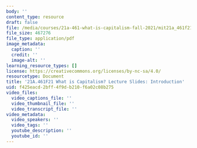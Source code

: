 ```yaml
---
body: ''
content_type: resource
draft: false
file: /media/courses/21a-461-what-is-capitalism-fall-2021/mit21a_461f21_sess1.pdf
file_size: 467276
file_type: application/pdf
image_metadata:
  caption: ''
  credit: ''
  image-alt: ''
learning_resource_types: []
license: https://creativecommons.org/licenses/by-nc-sa/4.0/
resourcetype: Document
title: '21A.461F21 What is Capitalism? Lecture Slides: Introduction'
uid: f425eacd-2bff-4f9d-b210-f6a02c08b275
video_files:
  video_captions_file: ''
  video_thumbnail_file: ''
  video_transcript_file: ''
video_metadata:
  video_speakers: ''
  video_tags: ''
  youtube_description: ''
  youtube_id: ''
---
```

